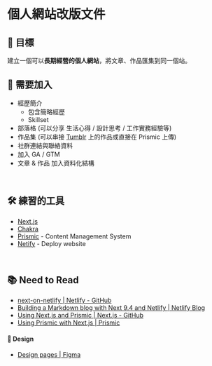# 個人網站改版文件


## 🚀 目標

建立一個可以**長期經營的個人網站**，將文章、作品匯集到同一個站。
<br/>

## 📝 需要加入

- 經歷簡介
    - 包含簡略經歷
    - Skillset
- 部落格 (可以分享 生活心得 / 設計思考 / 工作實務經驗等)
- 作品集 (可以串接 [Tumblr](https://dailydesignfromdebby.tumblr.com/) 上的作品或直接在 Prismic 上傳)
- 社群連結與聯絡資料
- 加入 GA / GTM 
- 文章 & 作品 加入資料化結構

<br/>

## 🛠 練習的工具

- [Next.js](https://nextjs.org/) 
- [Chakra](https://chakra-ui.com/)
- [Prismic](https://prismic.io/) - Content Management System
- [Netify](https://www.netlify.com/) - Deploy website

<br/>

## 📚 Need to Read

- [next-on-netlify | Netlify - GitHub](https://github.com/netlify/next-on-netlify)
- [Building a Markdown blog with Next 9.4 and Netlify | Netlify Blog](https://www.netlify.com/blog/2020/05/04/building-a-markdown-blog-with-next-9.4-and-netlify/#setting-up-our-next-js-project)
- [Using Next.js and Prismic | Next.js - GitHub](https://github.com/vercel/next.js/tree/canary/examples/cms-prismic)
- [Using Prismic with Next.js | Prismic](https://prismic.io/docs/reactjs/getting-started/prismic-nextjs)


#### 🎨 Design 

- [Design pages | Figma](https://www.figma.com/file/lTBe2kh5d7rIKD9n16BKN5/%E5%80%8B%E4%BA%BA%E7%B6%B2%E7%AB%99%E6%94%B9%E7%89%88?node-id=0%3A1) 
